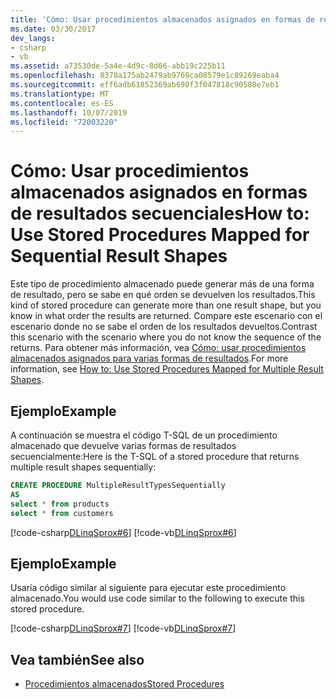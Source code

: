 ```yaml
---
title: 'Cómo: Usar procedimientos almacenados asignados en formas de resultados secuenciales'
ms.date: 03/30/2017
dev_langs:
- csharp
- vb
ms.assetid: a73530de-5a4e-4d9c-8d66-abb19c225b11
ms.openlocfilehash: 8378a175ab2479ab9769ca08579e1c89269eaba4
ms.sourcegitcommit: eff6adb61852369ab690f3f047818c90580e7eb1
ms.translationtype: MT
ms.contentlocale: es-ES
ms.lasthandoff: 10/07/2019
ms.locfileid: "72003220"
---
```

# <a name="how-to-use-stored-procedures-mapped-for-sequential-result-shapes"></a><span data-ttu-id="0e0be-102">Cómo: Usar procedimientos almacenados asignados en formas de resultados secuenciales</span><span class="sxs-lookup"><span data-stu-id="0e0be-102">How to: Use Stored Procedures Mapped for Sequential Result Shapes</span></span>
<span data-ttu-id="0e0be-103">Este tipo de procedimiento almacenado puede generar más de una forma de resultado, pero se sabe en qué orden se devuelven los resultados.</span><span class="sxs-lookup"><span data-stu-id="0e0be-103">This kind of stored procedure can generate more than one result shape, but you know in what order the results are returned.</span></span> <span data-ttu-id="0e0be-104">Compare este escenario con el escenario donde no se sabe el orden de los resultados devueltos.</span><span class="sxs-lookup"><span data-stu-id="0e0be-104">Contrast this scenario with the scenario where you do not know the sequence of the returns.</span></span> <span data-ttu-id="0e0be-105">Para obtener más información, vea [Cómo: usar procedimientos almacenados asignados para varias formas de resultados](how-to-use-stored-procedures-mapped-for-multiple-result-shapes.md).</span><span class="sxs-lookup"><span data-stu-id="0e0be-105">For more information, see [How to: Use Stored Procedures Mapped for Multiple Result Shapes](how-to-use-stored-procedures-mapped-for-multiple-result-shapes.md).</span></span>  
  
## <a name="example"></a><span data-ttu-id="0e0be-106">Ejemplo</span><span class="sxs-lookup"><span data-stu-id="0e0be-106">Example</span></span>  
 <span data-ttu-id="0e0be-107">A continuación se muestra el código T-SQL de un procedimiento almacenado que devuelve varias formas de resultados secuencialmente:</span><span class="sxs-lookup"><span data-stu-id="0e0be-107">Here is the T-SQL of a stored procedure that returns multiple result shapes sequentially:</span></span>  
  
```sql
CREATE PROCEDURE MultipleResultTypesSequentially  
AS  
select * from products  
select * from customers  
```  
  
 [!code-csharp[DLinqSprox#6](../../../../../../samples/snippets/csharp/VS_Snippets_Data/DLinqSprox/cs/northwind-sprox.cs#6)]
 [!code-vb[DLinqSprox#6](../../../../../../samples/snippets/visualbasic/VS_Snippets_Data/DLinqSprox/vb/northwind-sprox.vb#6)]  
  
## <a name="example"></a><span data-ttu-id="0e0be-108">Ejemplo</span><span class="sxs-lookup"><span data-stu-id="0e0be-108">Example</span></span>  
 <span data-ttu-id="0e0be-109">Usaría código similar al siguiente para ejecutar este procedimiento almacenado.</span><span class="sxs-lookup"><span data-stu-id="0e0be-109">You would use code similar to the following to execute this stored procedure.</span></span>  
  
 [!code-csharp[DLinqSprox#7](../../../../../../samples/snippets/csharp/VS_Snippets_Data/DLinqSprox/cs/Program.cs#7)]
 [!code-vb[DLinqSprox#7](../../../../../../samples/snippets/visualbasic/VS_Snippets_Data/DLinqSprox/vb/Module1.vb#7)]  
  
## <a name="see-also"></a><span data-ttu-id="0e0be-110">Vea también</span><span class="sxs-lookup"><span data-stu-id="0e0be-110">See also</span></span>

- [<span data-ttu-id="0e0be-111">Procedimientos almacenados</span><span class="sxs-lookup"><span data-stu-id="0e0be-111">Stored Procedures</span></span>](stored-procedures.md)
